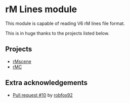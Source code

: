 # rM Lines module

This module is capable of reading V6 rM lines file format.

This is in huge thanks to the projects listed below.

## Projects

- [rMscene](https://github.com/ricklupton/rmscene)
- [rMC](https://github.com/ricklupton/rmc)

## Extra acknowledgements

- [Pull request #10](https://github.com/ricklupton/rmc/pull/10) by [robfox92](https://github.com/robfox92)
